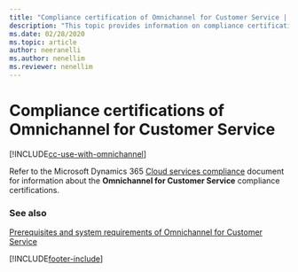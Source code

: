 ```yaml
---
title: "Compliance certification of Omnichannel for Customer Service | MicrosoftDocs"
description: "This topic provides information on compliance certification requirements for Omnichannel for Customer Service. Use the link in the topic to download the file that contains the compliance information."
ms.date: 02/28/2020
ms.topic: article
author: neeranelli
ms.author: nenellim
ms.reviewer: nenellim
---
```

# Compliance certifications of Omnichannel for Customer Service

[!INCLUDE[cc-use-with-omnichannel](../includes/cc-use-with-omnichannel.md)]

Refer to the Microsoft Dynamics 365 [Cloud services compliance](https://aka.ms/d365-compliance-list) document for information about the **Omnichannel for Customer Service** compliance certifications.




### See also

[Prerequisites and system requirements of Omnichannel for Customer Service](system-requirements-omnichannel.md)


[!INCLUDE[footer-include](../includes/footer-banner.md)]
